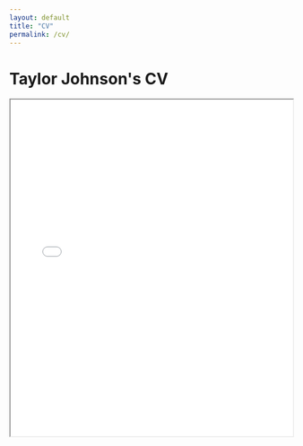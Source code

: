 ```yaml
---
layout: default
title: "CV"
permalink: /cv/
---
```


# Taylor Johnson's CV

<iframe src="/assets/CV__TLJ.pdf" width="100%" height="600px">
  <p>Your browser does not support PDFs. Please download the PDF to view it: 
  <a href="/assets/CV__TLJ.pdf">Download CV</a>.</p>
</iframe>
 
